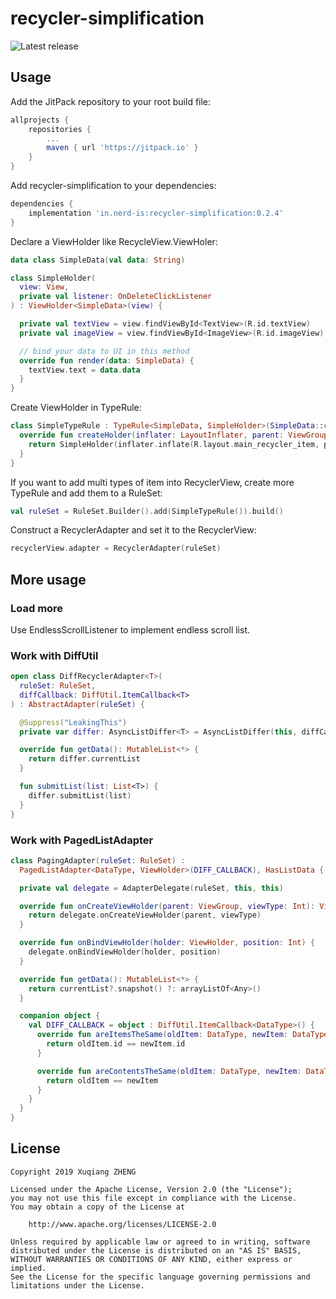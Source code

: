 # recycler-simplification

![Latest release](https://img.shields.io/github/tag/Loong-T/recycler-simplification.svg)

## Usage

Add the JitPack repository to your root build file:
```groovy
allprojects {
    repositories {
        ...
        maven { url 'https://jitpack.io' }
    }
}
```

Add recycler-simplification to your dependencies:
```groovy
dependencies {
    implementation 'in.nerd-is:recycler-simplification:0.2.4'
}
```

Declare a ViewHolder like RecycleView.ViewHoler:
```kotlin
data class SimpleData(val data: String)

class SimpleHolder(
  view: View,
  private val listener: OnDeleteClickListener
) : ViewHolder<SimpleData>(view) {

  private val textView = view.findViewById<TextView>(R.id.textView)
  private val imageView = view.findViewById<ImageView>(R.id.imageView)

  // bind your data to UI in this method
  override fun render(data: SimpleData) {
    textView.text = data.data
  }
}
```

Create ViewHolder in TypeRule:
```kotlin
class SimpleTypeRule : TypeRule<SimpleData, SimpleHolder>(SimpleData::class.java) {
  override fun createHolder(inflater: LayoutInflater, parent: ViewGroup): SimpleHolder {
    return SimpleHolder(inflater.inflate(R.layout.main_recycler_item, parent, false), this)
  }
}
```

If you want to add multi types of item into RecyclerView, create more TypeRule and add them to a RuleSet:

```kotlin
val ruleSet = RuleSet.Builder().add(SimpleTypeRule()).build()
```

Construct a RecyclerAdapter and set it to the RecyclerView:

```kotlin
recyclerView.adapter = RecyclerAdapter(ruleSet)
```

## More usage

### Load more

Use EndlessScrollListener to implement endless scroll list.

### Work with DiffUtil

```kotlin
open class DiffRecyclerAdapter<T>(
  ruleSet: RuleSet,
  diffCallback: DiffUtil.ItemCallback<T>
) : AbstractAdapter(ruleSet) {

  @Suppress("LeakingThis")
  private var differ: AsyncListDiffer<T> = AsyncListDiffer(this, diffCallback)

  override fun getData(): MutableList<*> {
    return differ.currentList
  }

  fun submitList(list: List<T>) {
    differ.submitList(list)
  }
}
```

### Work with PagedListAdapter
```kotlin
class PagingAdapter(ruleSet: RuleSet) :
  PagedListAdapter<DataType, ViewHolder>(DIFF_CALLBACK), HasListData {

  private val delegate = AdapterDelegate(ruleSet, this, this)

  override fun onCreateViewHolder(parent: ViewGroup, viewType: Int): ViewHolder {
    return delegate.onCreateViewHolder(parent, viewType)
  }

  override fun onBindViewHolder(holder: ViewHolder, position: Int) {
    delegate.onBindViewHolder(holder, position)
  }

  override fun getData(): MutableList<*> {
    return currentList?.snapshot() ?: arrayListOf<Any>()
  }

  companion object {
    val DIFF_CALLBACK = object : DiffUtil.ItemCallback<DataType>() {
      override fun areItemsTheSame(oldItem: DataType, newItem: DataType): Boolean {
        return oldItem.id == newItem.id
      }

      override fun areContentsTheSame(oldItem: DataType, newItem: DataType): Boolean {
        return oldItem == newItem
      }
    }
  }
}
```

## License
```
Copyright 2019 Xuqiang ZHENG

Licensed under the Apache License, Version 2.0 (the "License");
you may not use this file except in compliance with the License.
You may obtain a copy of the License at

    http://www.apache.org/licenses/LICENSE-2.0

Unless required by applicable law or agreed to in writing, software
distributed under the License is distributed on an "AS IS" BASIS,
WITHOUT WARRANTIES OR CONDITIONS OF ANY KIND, either express or implied.
See the License for the specific language governing permissions and
limitations under the License.
```
